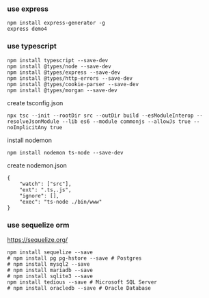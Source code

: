 ### use express

```
npm install express-generator -g
express demo4
```

### use typescript

```
npm install typescript --save-dev
npm install @types/node --save-dev
npm install @types/express --save-dev
npm install @types/http-errors --save-dev
npm install @types/cookie-parser --save-dev
npm install @types/morgan --save-dev
```

create tsconfig.json

```
npx tsc --init --rootDir src --outDir build --esModuleInterop --resolveJsonModule --lib es6 --module commonjs --allowJs true --noImplicitAny true
```

install nodemon

```
npm install nodemon ts-node --save-dev
```

create nodemon.json

```
{
    "watch": ["src"],
    "ext": ".ts,.js",
    "ignore": [],
    "exec": "ts-node ./bin/www"
}
```

### use sequelize orm

https://sequelize.org/

```
npm install sequelize --save
# npm install pg pg-hstore --save # Postgres
# npm install mysql2 --save
# npm install mariadb --save
# npm install sqlite3 --save
npm install tedious --save # Microsoft SQL Server
# npm install oracledb --save # Oracle Database
```
